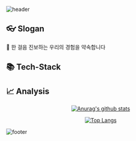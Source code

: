 ![header](https://capsule-render.vercel.app/api?type=slice&color=auto&height=300&section=header&text=Kim_YeongHwa&fontSize=90&text-color=595959&animation=scaleIn)

## 👓 Slogan
🚀 한 걸음 진보하는 우리의 경험을 약속합니다

## 📚 Tech-Stack


## 📈 Analysis

<div align=center>
 
 [![Anurag's github stats](https://github-readme-stats.vercel.app/api?username=K-moovie)](https://github.com/anuraghazra/github-readme-stats)
</div>
<div align=center>
 
 [![Top Langs](https://github-readme-stats.vercel.app/api/top-langs/?username=K-moovie&layout=compact)](https://github.com/anuraghazra/github-readme-stats)
 </div>



![footer](https://capsule-render.vercel.app/api?type=slice&color=auto&height=300&section=footer)
